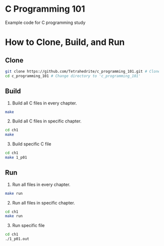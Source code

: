 # C Programming 101
Example code for C programming study

# How to Clone, Build, and Run

## Clone
```sh
git clone https://github.com/Tetrahedrite/c_programming_101.git # Clone git repository to 'c_programming_101'
cd c_programming_101 # Change directory to 'c_programming_101'
```
## Build
1. Build all C files in every chapter.
```sh
make
```

2. Build all C files in specific chapter.
```sh
cd ch1
make
```

3. Build specific C file
```sh
cd ch1
make 1_p01
```

## Run
1. Run all files in every chapter.
```sh
make run
```

2. Run all files in specific chapter.
```sh
cd ch1
make run
```

3. Run specific file
```sh
cd ch1
./1_p01.out
```
